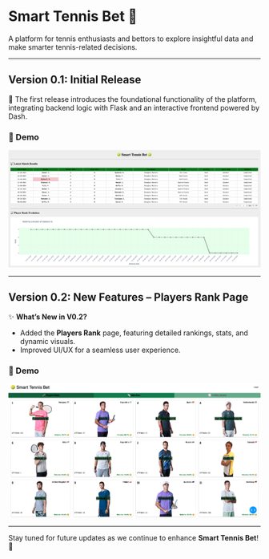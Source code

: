 # **Smart Tennis Bet** 🎾  
A platform for tennis enthusiasts and bettors to explore insightful data and make smarter tennis-related decisions.  

---

## **Version 0.1: Initial Release**  
🚀 The first release introduces the foundational functionality of the platform, integrating backend logic with Flask and an interactive frontend powered by Dash.  

### 🎥 Demo  
![](images/Version1.gif)  

---

## **Version 0.2: New Features – Players Rank Page**  
✨ **What’s New in V0.2?**  
- Added the **Players Rank** page, featuring detailed rankings, stats, and dynamic visuals.  
- Improved UI/UX for a seamless user experience.  

### 🎥 Demo  
![](images/smart_tenisv2.gif)  

---

Stay tuned for future updates as we continue to enhance **Smart Tennis Bet**! 🎾  
